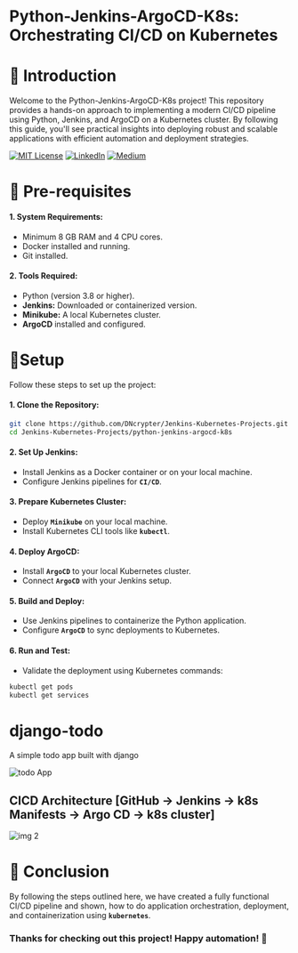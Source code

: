 

# Python-Jenkins-ArgoCD-K8s: Orchestrating CI/CD on Kubernetes

# 🍁 Introduction
Welcome to the Python-Jenkins-ArgoCD-K8s project! This repository provides a hands-on approach to implementing a modern CI/CD pipeline using Python, Jenkins, and ArgoCD on a Kubernetes cluster. By following this guide, you'll see practical insights into deploying robust and scalable applications with efficient automation and deployment strategies.


[![MIT License](https://img.shields.io/badge/License-MIT-green.svg)](https://choosealicense.com/licenses/mit/)
        [![LinkedIn](https://img.shields.io/badge/LinkedIn-Profile-blue)](https://www.linkedin.com/in/nikhil--chaudhari/)
        [![Medium](https://img.shields.io/badge/Medium-Writeups-black)](https://medium.com/@nikhil-c)    




 

# 🍁 Pre-requisites
#### 1. System Requirements:
- Minimum 8 GB RAM and 4 CPU cores.
- Docker installed and running.
- Git installed.
#### 2. Tools Required:
- Python (version 3.8 or higher).
- **Jenkins:** Downloaded or containerized version.
- **Minikube:** A local Kubernetes cluster.
- **ArgoCD** installed and configured.

# 🍁Setup
Follow these steps to set up the project:
#### 1. Clone the Repository:
```bash
git clone https://github.com/DNcrypter/Jenkins-Kubernetes-Projects.git
cd Jenkins-Kubernetes-Projects/python-jenkins-argocd-k8s
```
#### 2. Set Up Jenkins:
- Install Jenkins as a Docker container or on your local machine.
- Configure Jenkins pipelines for **`CI/CD`**.

#### 3. Prepare Kubernetes Cluster:
- Deploy **`Minikube`** on your local machine.
- Install Kubernetes CLI tools like **`kubectl`**.

#### 4. Deploy ArgoCD:
- Install **`ArgoCD`** to your local Kubernetes cluster.
- Connect **`ArgoCD`** with your Jenkins setup.

#### 5. Build and Deploy:
- Use Jenkins pipelines to containerize the Python application.
-  Configure **`ArgoCD`** to sync deployments to Kubernetes.

#### 6. Run and Test:
- Validate the deployment using Kubernetes commands:
```bash
kubectl get pods
kubectl get services
```





# django-todo
A simple todo app built with django

![todo App](img_1)

## CICD Architecture [GitHub -> Jenkins -> k8s Manifests -> Argo CD -> k8s cluster]

![img 2](img_2)







# 🍁 Conclusion
By following the steps outlined here, we have created a fully functional CI/CD pipeline and shown, how to do application orchestration, deployment, and containerization using **`kubernetes`**.


### Thanks for checking out this project! Happy automation! 🚀










